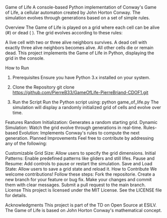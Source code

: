 Game of Life
A console-based Python implementation of Conway's Game of Life, a cellular automaton created by John Horton Conway. The simulation evolves through generations based on a set of simple rules.

Overview
The Game of Life is played on a grid where each cell can be alive (#) or dead ( ). The grid evolves according to these rules:

A live cell with two or three alive neighbors survives.
A dead cell with exactly three alive neighbors becomes alive.
All other cells die or remain dead.
This project implements the Game of Life in Python, displaying the grid in the console.

How to Run
1. Prerequisites
Ensure you have Python 3.x installed on your system.

2. Clone the Repository
git clone https://github.com/PierreB33/GameOfLife-PierreBriand-CDOF1.git

3. Run the Script
Run the Python script using:
python game_of_life.py
The simulation will display a randomly initialized grid of cells and evolve over time.

Features
Random Initialization: Generates a random starting grid.
Dynamic Simulation: Watch the grid evolve through generations in real-time.
Rules-based Evolution: Implements Conway's rules to compute the next generation.
Planned Improvements
Feel free to contribute by addressing any of the following:

Customizable Grid Size: Allow users to specify the grid dimensions.
Initial Patterns: Enable predefined patterns like gliders and still lifes.
Pause and Resume: Add controls to pause or restart the simulation.
Save and Load State: Allow users to save a grid state and reload it.
How to Contribute
We welcome contributions! Follow these steps:
Fork the repositorie.
Create a new branch for your feature or bug fix.
Make your changes and commit them with clear messages.
Submit a pull request to the main branch.
License
This project is licensed under the MIT License. See the LICENSE file for details.

Acknowledgments
This project is part of the TD on Open Source at ESILV. The Game of Life is based on John Horton Conway's mathematical concept.
